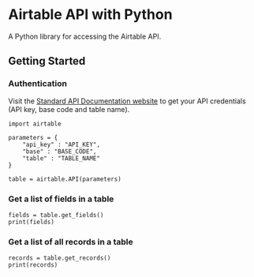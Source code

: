 # Airtable API with Python

A Python library for accessing the Airtable API.

## Getting Started

### Authentication

Visit the [Standard API Documentation website](https://airtable.com/api) to get your API credentials (API key, base code and table name).

    import airtable

    parameters = {
        "api_key" : "API_KEY",
        "base" : "BASE_CODE",
        "table" : "TABLE_NAME"
    }

    table = airtable.API(parameters)

### Get a list of fields in a table

    fields = table.get_fields()
    print(fields)

### Get a list of all records in a table

    records = table.get_records()
    print(records)
